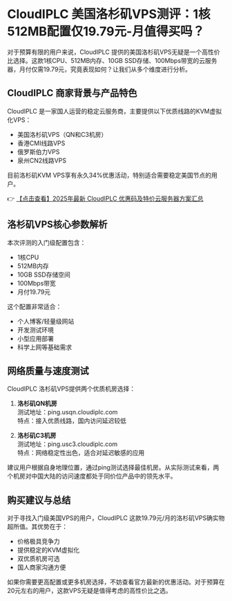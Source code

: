 # CloudIPLC 美国洛杉矶VPS测评：1核512MB配置仅19.79元-月值得买吗？

对于预算有限的用户来说，CloudIPLC 提供的美国洛杉矶VPS无疑是一个高性价比选择。这款1核CPU、512MB内存、10GB SSD存储、100Mbps带宽的云服务器，月付仅需19.79元，究竟表现如何？让我们从多个维度进行分析。

## CloudIPLC 商家背景与产品特色

CloudIPLC 是一家国人运营的稳定云服务商，主要提供以下优质线路的KVM虚拟化VPS：
- 美国洛杉矶VPS（QN和C3机房）
- 香港CMI线路VPS
- 俄罗斯伯力VPS
- 泉州CN2线路VPS

目前洛杉矶KVM VPS享有永久34%优惠活动，特别适合需要稳定美国节点的用户。

👉 [【点击查看】2025年最新 CloudIPLC 优惠码及特价云服务器方案汇总](https://bit.ly/cloudiplc)

## 洛杉矶VPS核心参数解析

本次评测的入门级配置包含：
- 1核CPU
- 512MB内存
- 10GB SSD存储空间
- 100Mbps带宽
- 月付19.79元

这个配置非常适合：
- 个人博客/轻量级网站
- 开发测试环境
- 小型应用部署
- 科学上网等基础需求

## 网络质量与速度测试

CloudIPLC 洛杉矶VPS提供两个优质机房选择：

1. **洛杉矶QN机房**  
   测试地址：ping.usqn.cloudiplc.com  
   特点：接入优质线路，国内访问延迟较低

2. **洛杉矶C3机房**  
   测试地址：ping.usc3.cloudiplc.com  
   特点：网络稳定性出色，适合对延迟敏感的应用

建议用户根据自身地理位置，通过ping测试选择最佳机房。从实际测试来看，两个机房对中国大陆的访问速度都处于同价位产品中的领先水平。

## 购买建议与总结

对于寻找入门级美国VPS的用户，CloudIPLC 这款19.79元/月的洛杉矶VPS确实物超所值。其优势在于：
- 价格极具竞争力
- 提供稳定的KVM虚拟化
- 双优质机房可选
- 国人商家沟通方便

如果你需要更高配置或更多机房选择，不妨查看官方最新的优惠活动。对于预算在20元左右的用户，这款VPS无疑是值得考虑的高性价比之选。